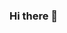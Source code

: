 ### Hi there 👋
<!--
**shelake2002/shelake2002** is a ✨ _special_ ✨ repository because its `README.md` (this file) appears on your GitHub profile.

Here are some# Hello there! 👋

I'm Swati Shelake, a Computer Engineer enthusiast with a hunger for learning and a passion for technology.

🎓 I'm currently pursuing my Bachelor's degree in Computer Engineering.

💻 I'm eager to explore new technologies and expand my knowledge in the ever-evolving world of computer engineering.

🚀 I'm excited about the endless opportunities in the tech industry and eager to contribute to innovative projects.

![Swati's GitHub stats](https://github-readme-stats.vercel.app/api?username=shelake2002&show_icons=true&theme=radical)

[![Top Langs](https://github-readme-stats.vercel.app/api/top-langs/?username=shelake2002&layout=compact)](https://github.com/shelake2002)

🚀 Here's what I'm currently up to:
- 🌱 I'm learning everything I can about 
   **Web Development**: Exploring modern front-end frameworks like React and back-end technologies such as Node.js.
   **Machine Learning**: Learning the fundamentals of machine learning and diving into projects involving natural language processing (NLP) and computer vision.
   **Data Science**: Working with data analysis and visualization tools, as well as diving into machine learning algorithms.
- 👯 I'm always open to collaborating on exciting open-source projects and contributing to the community.

Let's connect, learn, and build together! 🌟

-->

